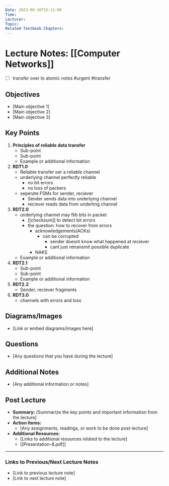 ```yaml
---
Date: 2023-09-26T15:11:00
Time: 
Lecturer: 
Topic: 
Related Textbook Chapters:
---
```



# Lecture Notes: [[Computer Networks]]

- [ ] transfer over to atomic notes #urgent #transfer 
## Objectives
- [Main objective 1]
- [Main objective 2]
- [Main objective 3]

## Key Points
1. **Principles of reliable data transfer**
   - Sub-point
   - Sub-point
   - Example or additional information
2. **RDT1.0**
   - Reliable transfer oer a reliable channel
   - underlying channel perfectly reliable
	   - no bit errors
	   - no loss of packers
   - seperate FSMs for sender, reciever
	   - Sender sends data into underlying channel
	   - reciever reads data from underling channel
3. **RDT2.0**
	- underlying channel may flib bits in packet
		- [[checksum]] to detect bit errors
		- the question: how to recover from errors
			- acknowledgements(ACKs)
				- can be corrupted 
					- sender doesnt know what happened at reciever
					- cant just retransmit possible duplicate
			- NAKS
   - Example or additional information
4. **RDT2.1**
   - Sub-point
   - Sub-point
   - Example or additional information
5. **RDT2.2**
	- Sender, reciever fragments
6. **RDT3.0**
	- channels with errors and loss
		
## Diagrams/Images
- [Link or embed diagrams/images here]

## Questions
- [Any questions that you have during the lecture]

## Additional Notes
- [Any additional information or notes]

## Post Lecture
- **Summary:** [Summarize the key points and important information from the lecture]
- **Action Items:** 
  - [Any assignments, readings, or work to be done post-lecture]
- **Additional Resources:**
  - [Links to additional resources related to the lecture]
  - [[Presentation-8.pdf]]

---

### Links to Previous/Next Lecture Notes
- [Link to previous lecture note]
- [Link to next lecture note]




